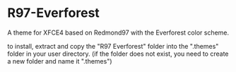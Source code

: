 # R97-Everforest
A theme for XFCE4 based on Redmond97 with the Everforest color scheme.

to install, extract and copy the "R97 Everforest" folder into the ".themes" folder in your user directory. (if the folder does not exist, you need to create a new folder and name it ".themes")
